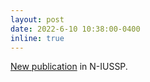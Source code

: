 ```yaml
---
layout: post
date: 2022-6-10 10:38:00-0400
inline: true
---
```


[New publication](https://www.niussp.org/fertility-and-reproduction/educational-expansion-and-completed-family-size-in-low-fertility-countries/) in N-IUSSP.